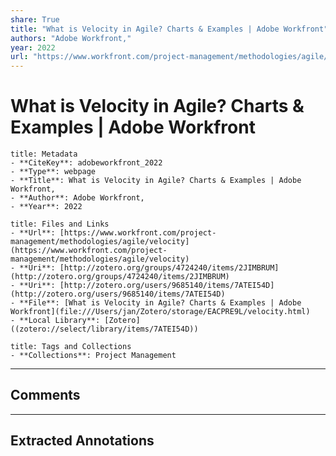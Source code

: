 ```yaml
---
share: True
title: "What is Velocity in Agile? Charts & Examples | Adobe Workfront"
authors: "Adobe Workfront,"
year: 2022
url: "https://www.workfront.com/project-management/methodologies/agile/velocity"
---
```

# What is Velocity in Agile? Charts & Examples | Adobe Workfront

```ad-info
title: Metadata
- **CiteKey**: adobeworkfront_2022
- **Type**: webpage
- **Title**: What is Velocity in Agile? Charts & Examples | Adobe Workfront, 
- **Author**: Adobe Workfront,
- **Year**: 2022 
```

```ad-abstract
title: Files and Links
- **Url**: [https://www.workfront.com/project-management/methodologies/agile/velocity](https://www.workfront.com/project-management/methodologies/agile/velocity)
- **Uri**: [http://zotero.org/groups/4724240/items/2JIMBRUM](http://zotero.org/groups/4724240/items/2JIMBRUM)
- **Uri**: [http://zotero.org/users/9685140/items/7ATEI54D](http://zotero.org/users/9685140/items/7ATEI54D)
- **File**: [What is Velocity in Agile? Charts & Examples | Adobe Workfront](file:///Users/jan/Zotero/storage/EACPRE9L/velocity.html)
- **Local Library**: [Zotero]((zotero://select/library/items/7ATEI54D))
```

```ad-note
title: Tags and Collections
- **Collections**: Project Management
```


----

## Comments



----

## Extracted Annotations